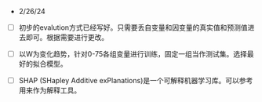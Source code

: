 - 2/26/24

- [ ] 初步的evalution方式已经写好。只需要丢自变量和因变量的真实值和预测值进去即可。根据需要进行更改。
- [ ] 以W为变化趋势，针对0-75各组变量进行训练，固定一组当作测试集。选择最好的拟合模型。
- [ ] SHAP (SHapley Additive exPlanations)是一个可解释机器学习库。可以参考用来作为解释工具。

